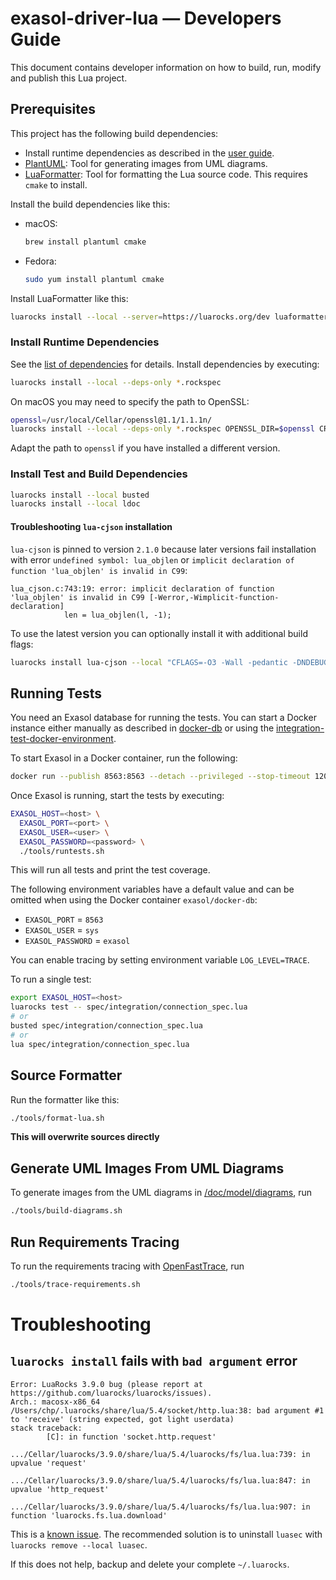 # exasol-driver-lua &mdash; Developers Guide

This document contains developer information on how to build, run, modify and publish this Lua project.

## Prerequisites

This project has the following build dependencies:

* Install runtime dependencies as described in the [user guide](../user_guide/user_guide.md#install-runtime-dependencies).
* [PlantUML](https://plantuml.com/): Tool for generating images from UML diagrams.
* [LuaFormatter](https://github.com/Koihik/LuaFormatter): Tool for formatting the Lua source code. This requires `cmake` to install.

Install the build dependencies like this:

* macOS:
    ```sh
    brew install plantuml cmake
    ```
* Fedora:
    ```sh
    sudo yum install plantuml cmake
    ```

Install LuaFormatter like this:

```sh
luarocks install --local --server=https://luarocks.org/dev luaformatter
```

### Install Runtime Dependencies

See the [list of dependencies](../../dependencies.md) for details. Install dependencies by executing:

```sh
luarocks install --local --deps-only *.rockspec
```

On macOS you may need to specify the path to OpenSSL:

```sh
openssl=/usr/local/Cellar/openssl@1.1/1.1.1n/
luarocks install --local --deps-only *.rockspec OPENSSL_DIR=$openssl CRYPTO_DIR=$openssl
```

Adapt the path to `openssl` if you have installed a different version.

### Install Test and Build Dependencies

```sh
luarocks install --local busted
luarocks install --local ldoc
```

#### Troubleshooting `lua-cjson` installation

`lua-cjson` is pinned to version `2.1.0` because later versions fail installation with error `undefined symbol: lua_objlen` or `implicit declaration of function 'lua_objlen' is invalid in C99`:

```
lua_cjson.c:743:19: error: implicit declaration of function 'lua_objlen' is invalid in C99 [-Werror,-Wimplicit-function-declaration]
            len = lua_objlen(l, -1);
```

To use the latest version you can optionally install it with additional build flags:

```sh
luarocks install lua-cjson --local "CFLAGS=-O3 -Wall -pedantic -DNDEBUG -DLUA_COMPAT_5_3"
```

## Running Tests

You need an Exasol database for running the tests. You can start a Docker instance either manually as described in [docker-db](https://github.com/EXASOL/docker-db) or using the [integration-test-docker-environment](https://github.com/exasol/integration-test-docker-environment).

To start Exasol in a Docker container, run the following:

```sh
docker run --publish 8563:8563 --detach --privileged --stop-timeout 120 exasol/docker-db:7.1.9
```

Once Exasol is running, start the tests by executing:

```sh
EXASOL_HOST=<host> \
  EXASOL_PORT=<port> \
  EXASOL_USER=<user> \
  EXASOL_PASSWORD=<password> \
  ./tools/runtests.sh
```

This will run all tests and print the test coverage.

The following environment variables have a default value and can be omitted when using the Docker container `exasol/docker-db`:

* `EXASOL_PORT` = `8563`
* `EXASOL_USER` = `sys`
* `EXASOL_PASSWORD` = `exasol`

You can enable tracing by setting environment variable `LOG_LEVEL=TRACE`.

To run a single test:

```sh
export EXASOL_HOST=<host>
luarocks test -- spec/integration/connection_spec.lua
# or
busted spec/integration/connection_spec.lua
# or
lua spec/integration/connection_spec.lua
```

## Source Formatter

Run the formatter like this:

```sh
./tools/format-lua.sh
```

**This will overwrite sources directly**

## Generate UML Images From UML Diagrams

To generate images from the UML diagrams in [/doc/model/diagrams](../model/diagrams/), run

```sh
./tools/build-diagrams.sh
```

## Run Requirements Tracing

To run the requirements tracing with [OpenFastTrace](https://github.com/itsallcode/openfasttrace), run

```sh
./tools/trace-requirements.sh
```

# Troubleshooting

## `luarocks install` fails with `bad argument` error

```
Error: LuaRocks 3.9.0 bug (please report at https://github.com/luarocks/luarocks/issues).
Arch.: macosx-x86_64
/Users/chp/.luarocks/share/lua/5.4/socket/http.lua:38: bad argument #1 to 'receive' (string expected, got light userdata)
stack traceback:
        [C]: in function 'socket.http.request'
        .../Cellar/luarocks/3.9.0/share/lua/5.4/luarocks/fs/lua.lua:739: in upvalue 'request'
        .../Cellar/luarocks/3.9.0/share/lua/5.4/luarocks/fs/lua.lua:847: in upvalue 'http_request'
        .../Cellar/luarocks/3.9.0/share/lua/5.4/luarocks/fs/lua.lua:907: in function 'luarocks.fs.lua.download'
```

This is a [known issue](https://github.com/luarocks/luarocks/issues/1302). The recommended solution is to uninstall `luasec` with `luarocks remove --local luasec`.

If this does not help, backup and delete your complete `~/.luarocks`.
